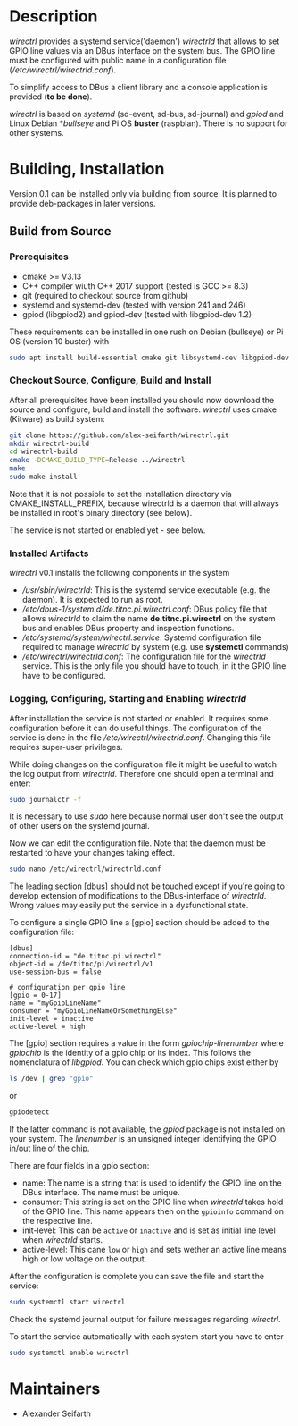# Description
*wirectrl* provides a systemd service('daemon') *wirectrld* that allows to set
GPIO line values via an DBus interface on the system bus. The GPIO line must
be configured with public name in a configuration file 
(*/etc/wirectrl/wirectrld.conf*).

To simplify access to DBus a client library and a console application is provided 
(**to be done**).

*wirectrl* is based on *systemd* (sd-event, sd-bus, sd-journal) and *gpiod* and
Linux Debian **bullseye* and Pi OS **buster** (raspbian). There is no support for 
other systems.

# Building, Installation
Version 0.1 can be installed only via building from source. It is planned to provide
deb-packages in later versions.

## Build from Source
### Prerequisites
* cmake >= V3.13
* C++ compiler wiuth C++ 2017 support (tested is GCC >= 8.3)
* git (required to checkout source from github)
* systemd and systemd-dev (tested with version 241 and 246)
* gpiod (libgpiod2) and gpiod-dev (tested with libgpiod-dev 1.2)

These requirements can be installed in one rush on Debian (bullseye) 
or Pi OS (version 10 buster) with
```bash
sudo apt install build-essential cmake git libsystemd-dev libgpiod-dev gpiod
```

### Checkout Source, Configure, Build and Install
After all prerequisites have been installed you should now download the source and
configure, build and install the software. *wirectrl* uses cmake (Kitware) as build
system:
```bash
git clone https://github.com/alex-seifarth/wirectrl.git
mkdir wirectrl-build
cd wirectrl-build
cmake -DCMAKE_BUILD_TYPE=Release ../wirectrl
make
sudo make install
```
Note that it is not possible to set the installation directory via 
CMAKE_INSTALL_PREFIX, because wirectrld is a daemon that will always be installed
in root's binary directory (see below). 

The service is not started or enabled yet - see below. 

### Installed Artifacts
*wirectrl* v0.1 installs the following components in the system
* */usr/sbin/wirectrld*: This is the systemd service executable (e.g. the daemon). It 
    is expected to run as root.
* */etc/dbus-1/system.d/de.titnc.pi.wirectrl.conf*: DBus policy file that allows 
    *wirectrld* to claim the name **de.titnc.pi.wirectrl** on the system bus and enables
    DBus property and inspection functions.
* */etc/systemd/system/wirectrl.service*: Systemd configuration file required to manage
    *wirectrld* by system (e.g. use **systemctl** commands)
* */etc/wirectrl/wirectrld.conf*: The configuration file for the *wirectrld* service.
    This is the only file you should have to touch, in it the GPIO line have to be 
    configured.
 
### Logging, Configuring, Starting and Enabling *wirectrld*
After installation the service is not started or enabled. 
It requires some configuration before it can do useful things. The configuration
of the service is done in the file */etc/wirectrl/wirectrld.conf*. Changing this 
file requires super-user privileges.

While doing changes on the configuration file it might be useful to watch the log 
output from *wirectrld*. Therefore one should open a terminal and enter:
```bash
sudo journalctr -f
```
It is necessary to use *sudo* here because normal user don't see the output of other 
users on the systemd journal.

Now we can edit the configuration file. Note that the daemon must be restarted to have
your changes taking effect.
```bash
sudo nano /etc/wirectrl/wirectrld.conf
```
The leading section [dbus] should not be touched except if you're going to develop 
extension of modifications to the DBus-interface of *wirectrld*. Wrong values may easily
put the service in a dysfunctional state.

To configure a single GPIO line a [gpio] section should be added to the configuration file:
```
[dbus]
connection-id = "de.titnc.pi.wirectrl"
object-id = /de/titnc/pi/wirectrl/v1
use-session-bus = false

# configuration per gpio line
[gpio = 0-17]
name = "myGpioLineName"
consumer = "myGpioLineNameOrSomethingElse"
init-level = inactive
active-level = high
```
The [gpio] section requires a value in the form *gpiochip-linenumber* where
*gpiochip* is the identity of a gpio chip or its index. This follows the nomenclatura 
of *libgpiod*. You can check which gpio chips exist either by
```bash 
ls /dev | grep "gpio"
```
or 
```bash
gpiodetect
```
If the latter command is not available, the *gpiod* package is not installed on your 
system.
The *linenumber* is an unsigned integer identifying the GPIO in/out line of the
chip.

There are four fields in a gpio section:
* name: The name is a string that is used to identify the GPIO line on the DBus 
    interface. The name must be unique.
* consumer: This string is set on the GPIO line when *wirectrld* takes hold of the 
    GPIO line. This name appears then on the ```gpioinfo``` command on the respective
    line.
* init-level: This can be ``active`` or ``inactive`` and is set as initial line level
    when *wirectrld* starts.
* active-level: This cane ``low`` or ``high`` and sets wether an active line means
    high or low voltage on the output.

After the configuration is complete you can save the file and start the service:
```bash 
sudo systemctl start wirectrl
```
Check the systemd journal output for failure messages regarding *wirectrl*.

To start the service automatically with each system start you have to enter
```bash
sudo systemctl enable wirectrl
```

# Maintainers
* Alexander Seifarth